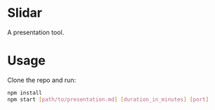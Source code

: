 # Slidar

A presentation tool.

# Usage

Clone the repo and run:

```bash
npm install
npm start [path/to/presentation.md] [duration_in_minutes] [port]
```
